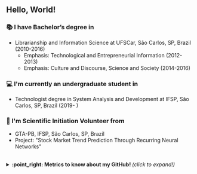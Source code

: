 ## Hello, World! 


### :books: I have Bachelor’s degree in
- Librarianship and Information Science at UFSCar, São Carlos, SP, Brazil (2010-2016)
  - Emphasis: Technological and Entrepreneurial Information (2012-2013)
  - Emphasis: Culture and Discourse, Science and Society (2014-2016)
 

### :computer: I'm currently an undergraduate student in
- Technologist degree in System Analysis and Development at IFSP, São Carlos, SP, Brazil (2019-  )

 
### :mag_right: I'm Scientific Initiation Volunteer from 
- GTA-PB, IFSP, São Carlos, SP, Brazil
- Project: "Stock Market Trend Prediction Through Recurring Neural Networks"

 <br>


<details>
  <summary> <b> :point_right: Metrics to know about my GitHub! </b> <i>(click to expand!)</i> </summary>
  
  <br>
  
  [![Github Stats By Charles](https://github-readme-stats.vercel.app/api?username=souzafcharles&show_icons=true&title_color=0076e3&icon_color=0076e3&text_color=9f9f9f&bg_color=151515)](https://github.com/souzafcharles/github-readme-stats)
 ---
 <a href="https://github.com/souzafcharles"><img src="https://github-readme-stats.vercel.app/api/top-langs/?username=souzafcharles&layout=compact&theme=dark"/></a> 

</details>


